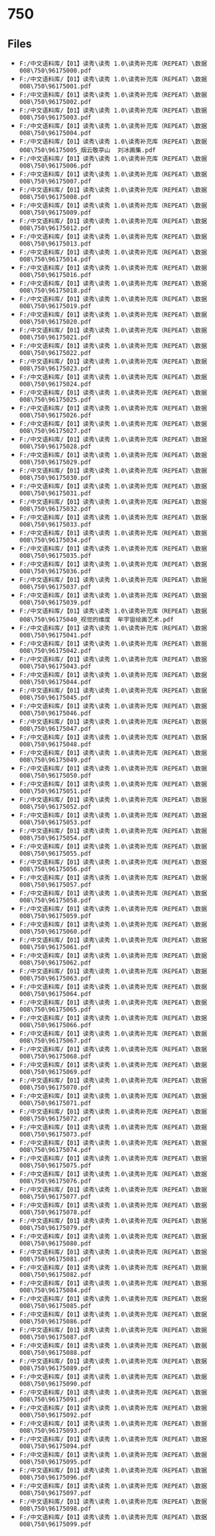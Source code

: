 # 750

## Files

- `F:/中文语料库/【01】读秀\读秀 1.0\读秀补充库（REPEAT）\数据008\750\96175000.pdf`
- `F:/中文语料库/【01】读秀\读秀 1.0\读秀补充库（REPEAT）\数据008\750\96175001.pdf`
- `F:/中文语料库/【01】读秀\读秀 1.0\读秀补充库（REPEAT）\数据008\750\96175002.pdf`
- `F:/中文语料库/【01】读秀\读秀 1.0\读秀补充库（REPEAT）\数据008\750\96175003.pdf`
- `F:/中文语料库/【01】读秀\读秀 1.0\读秀补充库（REPEAT）\数据008\750\96175004.pdf`
- `F:/中文语料库/【01】读秀\读秀 1.0\读秀补充库（REPEAT）\数据008\750\96175005_烟云敬亭山  刘冰画集.pdf`
- `F:/中文语料库/【01】读秀\读秀 1.0\读秀补充库（REPEAT）\数据008\750\96175006.pdf`
- `F:/中文语料库/【01】读秀\读秀 1.0\读秀补充库（REPEAT）\数据008\750\96175007.pdf`
- `F:/中文语料库/【01】读秀\读秀 1.0\读秀补充库（REPEAT）\数据008\750\96175008.pdf`
- `F:/中文语料库/【01】读秀\读秀 1.0\读秀补充库（REPEAT）\数据008\750\96175009.pdf`
- `F:/中文语料库/【01】读秀\读秀 1.0\读秀补充库（REPEAT）\数据008\750\96175012.pdf`
- `F:/中文语料库/【01】读秀\读秀 1.0\读秀补充库（REPEAT）\数据008\750\96175013.pdf`
- `F:/中文语料库/【01】读秀\读秀 1.0\读秀补充库（REPEAT）\数据008\750\96175014.pdf`
- `F:/中文语料库/【01】读秀\读秀 1.0\读秀补充库（REPEAT）\数据008\750\96175016.pdf`
- `F:/中文语料库/【01】读秀\读秀 1.0\读秀补充库（REPEAT）\数据008\750\96175018.pdf`
- `F:/中文语料库/【01】读秀\读秀 1.0\读秀补充库（REPEAT）\数据008\750\96175019.pdf`
- `F:/中文语料库/【01】读秀\读秀 1.0\读秀补充库（REPEAT）\数据008\750\96175020.pdf`
- `F:/中文语料库/【01】读秀\读秀 1.0\读秀补充库（REPEAT）\数据008\750\96175021.pdf`
- `F:/中文语料库/【01】读秀\读秀 1.0\读秀补充库（REPEAT）\数据008\750\96175022.pdf`
- `F:/中文语料库/【01】读秀\读秀 1.0\读秀补充库（REPEAT）\数据008\750\96175023.pdf`
- `F:/中文语料库/【01】读秀\读秀 1.0\读秀补充库（REPEAT）\数据008\750\96175024.pdf`
- `F:/中文语料库/【01】读秀\读秀 1.0\读秀补充库（REPEAT）\数据008\750\96175025.pdf`
- `F:/中文语料库/【01】读秀\读秀 1.0\读秀补充库（REPEAT）\数据008\750\96175026.pdf`
- `F:/中文语料库/【01】读秀\读秀 1.0\读秀补充库（REPEAT）\数据008\750\96175027.pdf`
- `F:/中文语料库/【01】读秀\读秀 1.0\读秀补充库（REPEAT）\数据008\750\96175028.pdf`
- `F:/中文语料库/【01】读秀\读秀 1.0\读秀补充库（REPEAT）\数据008\750\96175029.pdf`
- `F:/中文语料库/【01】读秀\读秀 1.0\读秀补充库（REPEAT）\数据008\750\96175030.pdf`
- `F:/中文语料库/【01】读秀\读秀 1.0\读秀补充库（REPEAT）\数据008\750\96175031.pdf`
- `F:/中文语料库/【01】读秀\读秀 1.0\读秀补充库（REPEAT）\数据008\750\96175032.pdf`
- `F:/中文语料库/【01】读秀\读秀 1.0\读秀补充库（REPEAT）\数据008\750\96175033.pdf`
- `F:/中文语料库/【01】读秀\读秀 1.0\读秀补充库（REPEAT）\数据008\750\96175034.pdf`
- `F:/中文语料库/【01】读秀\读秀 1.0\读秀补充库（REPEAT）\数据008\750\96175035.pdf`
- `F:/中文语料库/【01】读秀\读秀 1.0\读秀补充库（REPEAT）\数据008\750\96175036.pdf`
- `F:/中文语料库/【01】读秀\读秀 1.0\读秀补充库（REPEAT）\数据008\750\96175037.pdf`
- `F:/中文语料库/【01】读秀\读秀 1.0\读秀补充库（REPEAT）\数据008\750\96175039.pdf`
- `F:/中文语料库/【01】读秀\读秀 1.0\读秀补充库（REPEAT）\数据008\750\96175040_视觉的维度  牟宇宙绘画艺术.pdf`
- `F:/中文语料库/【01】读秀\读秀 1.0\读秀补充库（REPEAT）\数据008\750\96175041.pdf`
- `F:/中文语料库/【01】读秀\读秀 1.0\读秀补充库（REPEAT）\数据008\750\96175042.pdf`
- `F:/中文语料库/【01】读秀\读秀 1.0\读秀补充库（REPEAT）\数据008\750\96175043.pdf`
- `F:/中文语料库/【01】读秀\读秀 1.0\读秀补充库（REPEAT）\数据008\750\96175044.pdf`
- `F:/中文语料库/【01】读秀\读秀 1.0\读秀补充库（REPEAT）\数据008\750\96175045.pdf`
- `F:/中文语料库/【01】读秀\读秀 1.0\读秀补充库（REPEAT）\数据008\750\96175046.pdf`
- `F:/中文语料库/【01】读秀\读秀 1.0\读秀补充库（REPEAT）\数据008\750\96175047.pdf`
- `F:/中文语料库/【01】读秀\读秀 1.0\读秀补充库（REPEAT）\数据008\750\96175048.pdf`
- `F:/中文语料库/【01】读秀\读秀 1.0\读秀补充库（REPEAT）\数据008\750\96175049.pdf`
- `F:/中文语料库/【01】读秀\读秀 1.0\读秀补充库（REPEAT）\数据008\750\96175050.pdf`
- `F:/中文语料库/【01】读秀\读秀 1.0\读秀补充库（REPEAT）\数据008\750\96175051.pdf`
- `F:/中文语料库/【01】读秀\读秀 1.0\读秀补充库（REPEAT）\数据008\750\96175052.pdf`
- `F:/中文语料库/【01】读秀\读秀 1.0\读秀补充库（REPEAT）\数据008\750\96175053.pdf`
- `F:/中文语料库/【01】读秀\读秀 1.0\读秀补充库（REPEAT）\数据008\750\96175054.pdf`
- `F:/中文语料库/【01】读秀\读秀 1.0\读秀补充库（REPEAT）\数据008\750\96175055.pdf`
- `F:/中文语料库/【01】读秀\读秀 1.0\读秀补充库（REPEAT）\数据008\750\96175056.pdf`
- `F:/中文语料库/【01】读秀\读秀 1.0\读秀补充库（REPEAT）\数据008\750\96175057.pdf`
- `F:/中文语料库/【01】读秀\读秀 1.0\读秀补充库（REPEAT）\数据008\750\96175058.pdf`
- `F:/中文语料库/【01】读秀\读秀 1.0\读秀补充库（REPEAT）\数据008\750\96175059.pdf`
- `F:/中文语料库/【01】读秀\读秀 1.0\读秀补充库（REPEAT）\数据008\750\96175060.pdf`
- `F:/中文语料库/【01】读秀\读秀 1.0\读秀补充库（REPEAT）\数据008\750\96175061.pdf`
- `F:/中文语料库/【01】读秀\读秀 1.0\读秀补充库（REPEAT）\数据008\750\96175062.pdf`
- `F:/中文语料库/【01】读秀\读秀 1.0\读秀补充库（REPEAT）\数据008\750\96175063.pdf`
- `F:/中文语料库/【01】读秀\读秀 1.0\读秀补充库（REPEAT）\数据008\750\96175064.pdf`
- `F:/中文语料库/【01】读秀\读秀 1.0\读秀补充库（REPEAT）\数据008\750\96175065.pdf`
- `F:/中文语料库/【01】读秀\读秀 1.0\读秀补充库（REPEAT）\数据008\750\96175066.pdf`
- `F:/中文语料库/【01】读秀\读秀 1.0\读秀补充库（REPEAT）\数据008\750\96175067.pdf`
- `F:/中文语料库/【01】读秀\读秀 1.0\读秀补充库（REPEAT）\数据008\750\96175068.pdf`
- `F:/中文语料库/【01】读秀\读秀 1.0\读秀补充库（REPEAT）\数据008\750\96175069.pdf`
- `F:/中文语料库/【01】读秀\读秀 1.0\读秀补充库（REPEAT）\数据008\750\96175070.pdf`
- `F:/中文语料库/【01】读秀\读秀 1.0\读秀补充库（REPEAT）\数据008\750\96175071.pdf`
- `F:/中文语料库/【01】读秀\读秀 1.0\读秀补充库（REPEAT）\数据008\750\96175072.pdf`
- `F:/中文语料库/【01】读秀\读秀 1.0\读秀补充库（REPEAT）\数据008\750\96175073.pdf`
- `F:/中文语料库/【01】读秀\读秀 1.0\读秀补充库（REPEAT）\数据008\750\96175074.pdf`
- `F:/中文语料库/【01】读秀\读秀 1.0\读秀补充库（REPEAT）\数据008\750\96175075.pdf`
- `F:/中文语料库/【01】读秀\读秀 1.0\读秀补充库（REPEAT）\数据008\750\96175076.pdf`
- `F:/中文语料库/【01】读秀\读秀 1.0\读秀补充库（REPEAT）\数据008\750\96175077.pdf`
- `F:/中文语料库/【01】读秀\读秀 1.0\读秀补充库（REPEAT）\数据008\750\96175078.pdf`
- `F:/中文语料库/【01】读秀\读秀 1.0\读秀补充库（REPEAT）\数据008\750\96175079.pdf`
- `F:/中文语料库/【01】读秀\读秀 1.0\读秀补充库（REPEAT）\数据008\750\96175080.pdf`
- `F:/中文语料库/【01】读秀\读秀 1.0\读秀补充库（REPEAT）\数据008\750\96175081.pdf`
- `F:/中文语料库/【01】读秀\读秀 1.0\读秀补充库（REPEAT）\数据008\750\96175082.pdf`
- `F:/中文语料库/【01】读秀\读秀 1.0\读秀补充库（REPEAT）\数据008\750\96175084.pdf`
- `F:/中文语料库/【01】读秀\读秀 1.0\读秀补充库（REPEAT）\数据008\750\96175085.pdf`
- `F:/中文语料库/【01】读秀\读秀 1.0\读秀补充库（REPEAT）\数据008\750\96175086.pdf`
- `F:/中文语料库/【01】读秀\读秀 1.0\读秀补充库（REPEAT）\数据008\750\96175087.pdf`
- `F:/中文语料库/【01】读秀\读秀 1.0\读秀补充库（REPEAT）\数据008\750\96175088.pdf`
- `F:/中文语料库/【01】读秀\读秀 1.0\读秀补充库（REPEAT）\数据008\750\96175089.pdf`
- `F:/中文语料库/【01】读秀\读秀 1.0\读秀补充库（REPEAT）\数据008\750\96175090.pdf`
- `F:/中文语料库/【01】读秀\读秀 1.0\读秀补充库（REPEAT）\数据008\750\96175091.pdf`
- `F:/中文语料库/【01】读秀\读秀 1.0\读秀补充库（REPEAT）\数据008\750\96175092.pdf`
- `F:/中文语料库/【01】读秀\读秀 1.0\读秀补充库（REPEAT）\数据008\750\96175093.pdf`
- `F:/中文语料库/【01】读秀\读秀 1.0\读秀补充库（REPEAT）\数据008\750\96175094.pdf`
- `F:/中文语料库/【01】读秀\读秀 1.0\读秀补充库（REPEAT）\数据008\750\96175095.pdf`
- `F:/中文语料库/【01】读秀\读秀 1.0\读秀补充库（REPEAT）\数据008\750\96175096.pdf`
- `F:/中文语料库/【01】读秀\读秀 1.0\读秀补充库（REPEAT）\数据008\750\96175097.pdf`
- `F:/中文语料库/【01】读秀\读秀 1.0\读秀补充库（REPEAT）\数据008\750\96175098.pdf`
- `F:/中文语料库/【01】读秀\读秀 1.0\读秀补充库（REPEAT）\数据008\750\96175099.pdf`

